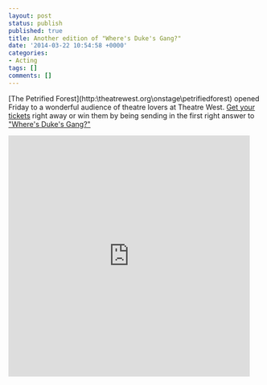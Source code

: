 ```yaml
---
layout: post
status: publish
published: true
title: Another edition of "Where's Duke's Gang?"
date: '2014-03-22 10:54:58 +0000'
categories:
- Acting
tags: []
comments: []
---
```

[The Petrified Forest](http:\\theatrewest.org\onstage\petrifiedforest\) opened
Friday to a wonderful audience of theatre lovers at Theatre West. [Get your
tickets](https:\\theatrewest.secure.force.com\ticket#details_a0IG000000Ylc88MAB)
right away or win them by being sending in the first right answer to ["Where's
Duke's Gang?"](https:\\vine.co\v\MMMeax2D7jQ)

<iframe class="vine-embed" src="https:\\vine.co\v\MMMeax2D7jQ\embed\simple" width="480" height="480" frameborder="0"><\iframe><
